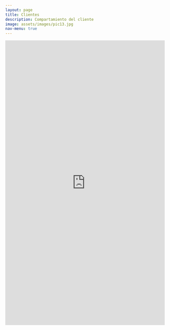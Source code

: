 ```yaml
---
layout: page
title: Clientes
description: Compartamiento del cliente
image: assets/images/pic13.jpg
nav-menu: true
---
```

<section id="one">
<iframe width="100%" height="900px" style="border:none;"  src="https://public.tableau.com/views/banco_rio_clientes/Clientes?:showVizHome=no&:embed=true"></iframe>
</section>
